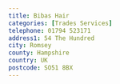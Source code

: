 ```yaml
---
title: Bibas Hair
categories: [Trades Services]
telephone: 01794 523171
address1: 54 The Hundred
city: Romsey
county: Hampshire
country: UK
postcode: SO51 8BX
---
```

